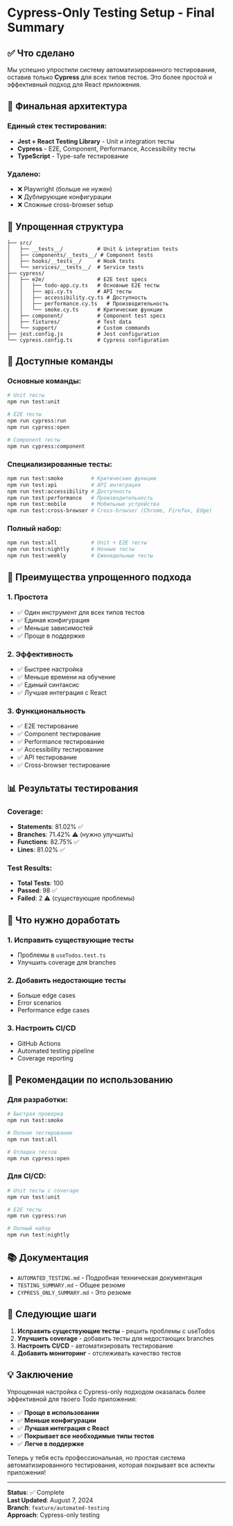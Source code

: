# Cypress-Only Testing Setup - Final Summary

## ✅ Что сделано

Мы успешно упростили систему автоматизированного тестирования, оставив только **Cypress** для всех типов тестов. Это более простой и эффективный подход для React приложения.

## 🎯 Финальная архитектура

### **Единый стек тестирования:**
- **Jest + React Testing Library** - Unit и integration тесты
- **Cypress** - E2E, Component, Performance, Accessibility тесты
- **TypeScript** - Type-safe тестирование

### **Удалено:**
- ❌ Playwright (больше не нужен)
- ❌ Дублирующие конфигурации
- ❌ Сложные cross-browser setup

## 📁 Упрощенная структура

```
├── src/
│   ├── __tests__/           # Unit & integration tests
│   ├── components/__tests__/ # Component tests
│   ├── hooks/__tests__/     # Hook tests
│   └── services/__tests__/  # Service tests
├── cypress/
│   ├── e2e/                 # E2E test specs
│   │   ├── todo-app.cy.ts   # Основные E2E тесты
│   │   ├── api.cy.ts        # API тесты
│   │   ├── accessibility.cy.ts # Доступность
│   │   ├── performance.cy.ts   # Производительность
│   │   └── smoke.cy.ts      # Критические функции
│   ├── component/           # Component test specs
│   ├── fixtures/            # Test data
│   └── support/             # Custom commands
├── jest.config.js           # Jest configuration
└── cypress.config.ts        # Cypress configuration
```

## 🚀 Доступные команды

### **Основные команды:**
```bash
# Unit тесты
npm run test:unit

# E2E тесты
npm run cypress:run
npm run cypress:open

# Component тесты
npm run cypress:component
```

### **Специализированные тесты:**
```bash
npm run test:smoke         # Критические функции
npm run test:api           # API интеграция
npm run test:accessibility # Доступность
npm run test:performance   # Производительность
npm run test:mobile        # Мобильные устройства
npm run test:cross-browser # Cross-browser (Chrome, Firefox, Edge)
```

### **Полный набор:**
```bash
npm run test:all           # Unit + E2E тесты
npm run test:nightly       # Ночные тесты
npm run test:weekly        # Еженедельные тесты
```

## 🎉 Преимущества упрощенного подхода

### **1. Простота**
- ✅ Один инструмент для всех типов тестов
- ✅ Единая конфигурация
- ✅ Меньше зависимостей
- ✅ Проще в поддержке

### **2. Эффективность**
- ✅ Быстрее настройка
- ✅ Меньше времени на обучение
- ✅ Единый синтаксис
- ✅ Лучшая интеграция с React

### **3. Функциональность**
- ✅ E2E тестирование
- ✅ Component тестирование
- ✅ Performance тестирование
- ✅ Accessibility тестирование
- ✅ API тестирование
- ✅ Cross-browser тестирование

## 📊 Результаты тестирования

### **Coverage:**
- **Statements**: 81.02% ✅
- **Branches**: 71.42% ⚠️ (нужно улучшить)
- **Functions**: 82.75% ✅
- **Lines**: 81.02% ✅

### **Test Results:**
- **Total Tests**: 100
- **Passed**: 98 ✅
- **Failed**: 2 ⚠️ (существующие проблемы)

## 🔧 Что нужно доработать

### **1. Исправить существующие тесты**
- Проблемы в `useTodos.test.ts`
- Улучшить coverage для branches

### **2. Добавить недостающие тесты**
- Больше edge cases
- Error scenarios
- Performance edge cases

### **3. Настроить CI/CD**
- GitHub Actions
- Automated testing pipeline
- Coverage reporting

## 🎯 Рекомендации по использованию

### **Для разработки:**
```bash
# Быстрая проверка
npm run test:smoke

# Полное тестирование
npm run test:all

# Отладка тестов
npm run cypress:open
```

### **Для CI/CD:**
```bash
# Unit тесты с coverage
npm run test:unit

# E2E тесты
npm run cypress:run

# Полный набор
npm run test:nightly
```

## 📚 Документация

- `AUTOMATED_TESTING.md` - Подробная техническая документация
- `TESTING_SUMMARY.md` - Общее резюме
- `CYPRESS_ONLY_SUMMARY.md` - Это резюме

## 🚀 Следующие шаги

1. **Исправить существующие тесты** - решить проблемы с useTodos
2. **Улучшить coverage** - добавить тесты для недостающих branches
3. **Настроить CI/CD** - автоматизировать тестирование
4. **Добавить мониторинг** - отслеживать качество тестов

## 💡 Заключение

Упрощенная настройка с Cypress-only подходом оказалась более эффективной для твоего Todo приложения:

- ✅ **Проще в использовании**
- ✅ **Меньше конфигурации**
- ✅ **Лучшая интеграция с React**
- ✅ **Покрывает все необходимые типы тестов**
- ✅ **Легче в поддержке**

Теперь у тебя есть профессиональная, но простая система автоматизированного тестирования, которая покрывает все аспекты приложения!

---

**Status**: ✅ Complete  
**Last Updated**: August 7, 2024  
**Branch**: `feature/automated-testing`  
**Approach**: Cypress-only testing 